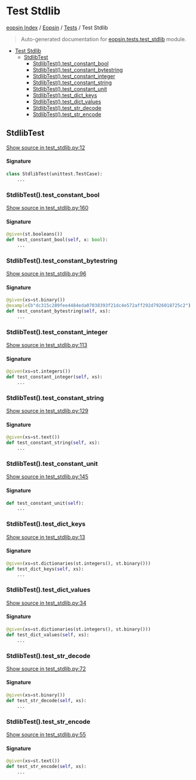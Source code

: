 # Test Stdlib

[eopsin Index](../../README.md#eopsin-index) /
[Eopsin](../index.md#eopsin) /
[Tests](./index.md#tests) /
Test Stdlib

> Auto-generated documentation for [eopsin.tests.test_stdlib](https://github.com/ImperatorLang/eopsin/blob/master/eopsin/tests/test_stdlib.py) module.

- [Test Stdlib](#test-stdlib)
  - [StdlibTest](#stdlibtest)
    - [StdlibTest().test_constant_bool](#stdlibtest()test_constant_bool)
    - [StdlibTest().test_constant_bytestring](#stdlibtest()test_constant_bytestring)
    - [StdlibTest().test_constant_integer](#stdlibtest()test_constant_integer)
    - [StdlibTest().test_constant_string](#stdlibtest()test_constant_string)
    - [StdlibTest().test_constant_unit](#stdlibtest()test_constant_unit)
    - [StdlibTest().test_dict_keys](#stdlibtest()test_dict_keys)
    - [StdlibTest().test_dict_values](#stdlibtest()test_dict_values)
    - [StdlibTest().test_str_decode](#stdlibtest()test_str_decode)
    - [StdlibTest().test_str_encode](#stdlibtest()test_str_encode)

## StdlibTest

[Show source in test_stdlib.py:12](https://github.com/ImperatorLang/eopsin/blob/master/eopsin/tests/test_stdlib.py#L12)

#### Signature

```python
class StdlibTest(unittest.TestCase):
    ...
```

### StdlibTest().test_constant_bool

[Show source in test_stdlib.py:160](https://github.com/ImperatorLang/eopsin/blob/master/eopsin/tests/test_stdlib.py#L160)

#### Signature

```python
@given(st.booleans())
def test_constant_bool(self, x: bool):
    ...
```

### StdlibTest().test_constant_bytestring

[Show source in test_stdlib.py:96](https://github.com/ImperatorLang/eopsin/blob/master/eopsin/tests/test_stdlib.py#L96)

#### Signature

```python
@given(xs=st.binary())
@example(b"dc315c289fee4484eda07038393f21dc4e572aff292d7926018725c2")
def test_constant_bytestring(self, xs):
    ...
```

### StdlibTest().test_constant_integer

[Show source in test_stdlib.py:113](https://github.com/ImperatorLang/eopsin/blob/master/eopsin/tests/test_stdlib.py#L113)

#### Signature

```python
@given(xs=st.integers())
def test_constant_integer(self, xs):
    ...
```

### StdlibTest().test_constant_string

[Show source in test_stdlib.py:129](https://github.com/ImperatorLang/eopsin/blob/master/eopsin/tests/test_stdlib.py#L129)

#### Signature

```python
@given(xs=st.text())
def test_constant_string(self, xs):
    ...
```

### StdlibTest().test_constant_unit

[Show source in test_stdlib.py:145](https://github.com/ImperatorLang/eopsin/blob/master/eopsin/tests/test_stdlib.py#L145)

#### Signature

```python
def test_constant_unit(self):
    ...
```

### StdlibTest().test_dict_keys

[Show source in test_stdlib.py:13](https://github.com/ImperatorLang/eopsin/blob/master/eopsin/tests/test_stdlib.py#L13)

#### Signature

```python
@given(xs=st.dictionaries(st.integers(), st.binary()))
def test_dict_keys(self, xs):
    ...
```

### StdlibTest().test_dict_values

[Show source in test_stdlib.py:34](https://github.com/ImperatorLang/eopsin/blob/master/eopsin/tests/test_stdlib.py#L34)

#### Signature

```python
@given(xs=st.dictionaries(st.integers(), st.binary()))
def test_dict_values(self, xs):
    ...
```

### StdlibTest().test_str_decode

[Show source in test_stdlib.py:72](https://github.com/ImperatorLang/eopsin/blob/master/eopsin/tests/test_stdlib.py#L72)

#### Signature

```python
@given(xs=st.binary())
def test_str_decode(self, xs):
    ...
```

### StdlibTest().test_str_encode

[Show source in test_stdlib.py:55](https://github.com/ImperatorLang/eopsin/blob/master/eopsin/tests/test_stdlib.py#L55)

#### Signature

```python
@given(xs=st.text())
def test_str_encode(self, xs):
    ...
```